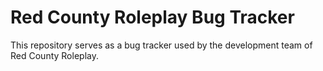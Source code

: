 # Red County Roleplay Bug Tracker
This repository serves as a bug tracker used by the development team of Red County Roleplay.
